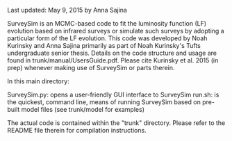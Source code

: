 Last updated: May 9, 2015 by Anna Sajina

SurveySim is an MCMC-based code to fit the luminosity function (LF) evolution based on infrared surveys or simulate such surveys by adopting a particular form of the LF evolution. This code was developed by Noah Kurinsky and Anna Sajina primarily as part of Noah Kurinsky's Tufts undergraduate senior thesis. Details on the code structure and usage are found in trunk/manual/UsersGuide.pdf. Please cite Kurinsky et al. 2015 (in prep) whenever making use of SurveySim or parts therein. 

In this main directory:
 
 SurveySim.py: opens a user-friendly GUI interface to SurveySim
 run.sh:       is the quickest, command line, means of running SurveySim based
               on pre-built model files (see trunk/model for examples)

The actual code is contained within the "trunk" directory. Please refer to the README file therein for compilation instructions.
